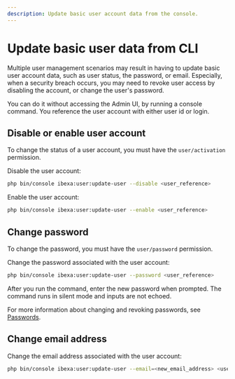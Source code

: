 ```yaml
---
description: Update basic user account data from the console.
---
```


# Update basic user data from CLI

Multiple user management scenarios may result in having to update basic user account data, such as user status, the password, or email.
Especially, when a security breach occurs, you may need to revoke user access by disabling the account, or change the user's password.

You can do it without accessing the Admin UI, by running a console command.
You reference the user account with either user id or login.

## Disable or enable user account

To change the status of a user account, you must have the `user/activation` permission.

Disable the user account:

```bash
php bin/console ibexa:user:update-user --disable <user_reference>
```

Enable the user account:

```bash
php bin/console ibexa:user:update-user --enable <user_reference>
```

## Change password

To change the password, you must have the `user/password` permission.

Change the password associated with the user account:

```bash
php bin/console ibexa:user:update-user --password <user_reference>
```

After you run the command, enter the new password when prompted.
The command runs in silent mode and inputs are not echoed.

For more information about changing and revoking passwords, see [Passwords](passwords.md#revoking-passwords).

## Change email address

Change the email address associated with the user account:

```bash
php bin/console ibexa:user:update-user --email=<new_email_address> <user_reference>
```